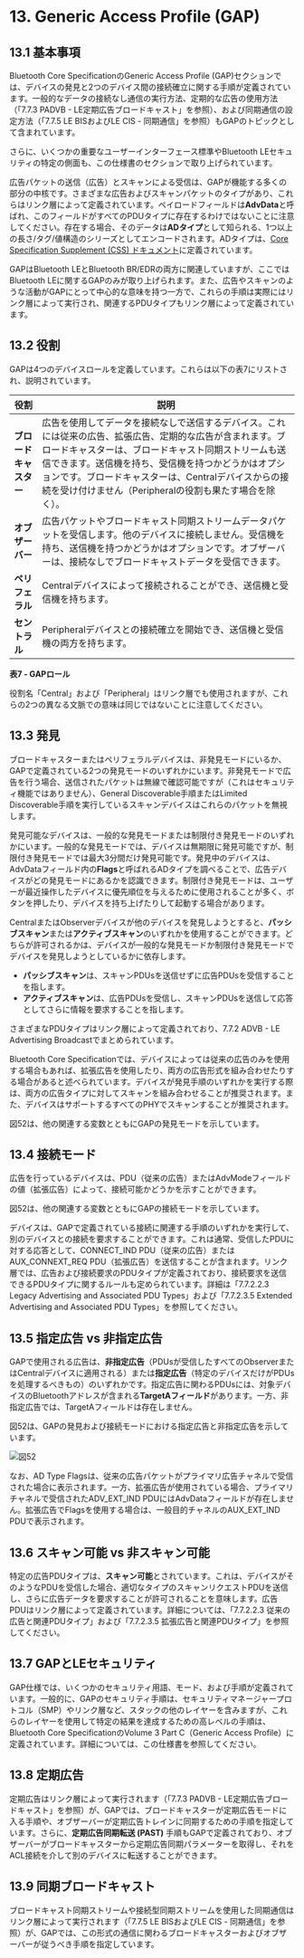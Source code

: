# 13. Generic Access Profile (GAP)

## 13.1 基本事項

Bluetooth Core SpecificationのGeneric Access Profile (GAP)セクションでは、デバイスの発見と2つのデバイス間の接続確立に関する手順が定義されています。一般的なデータの接続なし通信の実行方法、定期的な広告の使用方法（「7.7.3 PADVB - LE定期広告ブロードキャスト」を参照）、および同期通信の設定方法（「7.7.5 LE BISおよびLE CIS - 同期通信」を参照）もGAPのトピックとして含まれています。

さらに、いくつかの重要なユーザーインターフェース標準やBluetooth LEセキュリティの特定の側面も、この仕様書のセクションで取り上げられています。

広告パケットの送信（広告）とスキャンによる受信は、GAPが機能する多くの部分の中核です。さまざまな広告およびスキャンパケットのタイプがあり、これらはリンク層によって定義されています。ペイロードフィールドは**AdvData**と呼ばれ、このフィールドがすべてのPDUタイプに存在するわけではないことに注意してください。存在する場合、そのデータは**ADタイプ**として知られる、1つ以上の長さ/タグ/値構造のシリーズとしてエンコードされます。ADタイプは、[Core Specification Supplement (CSS) ドキュメント](https://www.bluetooth.com/specifications/assigned-numbers)に定義されています。

GAPはBluetooth LEとBluetooth BR/EDRの両方に関連していますが、ここではBluetooth LEに関するGAPのみが取り上げられます。また、広告やスキャンのような活動がGAPにとって中心的な意味を持つ一方で、これらの手順は実際にはリンク層によって実行され、関連するPDUタイプもリンク層によって定義されています。

## 13.2 役割

GAPは4つのデバイスロールを定義しています。これらは以下の表7にリストされ、説明されています。

| **役割**      | **説明**                                                                                                                                             |
|---------------|------------------------------------------------------------------------------------------------------------------------------------------------------|
| **ブロードキャスター** | 広告を使用してデータを接続なしで送信するデバイス。これには従来の広告、拡張広告、定期的な広告が含まれます。ブロードキャスターは、ブロードキャスト同期ストリームも送信できます。送信機を持ち、受信機を持つかどうかはオプションです。ブロードキャスターは、Centralデバイスからの接続を受け付けません（Peripheralの役割も果たす場合を除く）。 |
| **オブザーバー**    | 広告パケットやブロードキャスト同期ストリームデータパケットを受信します。他のデバイスに接続しません。受信機を持ち、送信機を持つかどうかはオプションです。オブザーバーは、接続なしでブロードキャストデータを受信できます。                                              |
| **ペリフェラル**    | Centralデバイスによって接続されることができ、送信機と受信機を持ちます。                                                                                                 |
| **セントラル**      | Peripheralデバイスとの接続確立を開始でき、送信機と受信機の両方を持ちます。                                                                                             |

**表7 - GAPロール**

役割名「Central」および「Peripheral」はリンク層でも使用されますが、これらの2つの異なる文脈での意味は同じではないことに注意してください。

## 13.3 発見

ブロードキャスターまたはペリフェラルデバイスは、非発見モードにいるか、GAPで定義されている2つの発見モードのいずれかにいます。非発見モードで広告を行う場合、送信されたパケットは無線で確認可能ですが（これはセキュリティ機能ではありません）、General Discoverable手順またはLimited Discoverable手順を実行しているスキャンデバイスはこれらのパケットを無視します。

発見可能なデバイスは、一般的な発見モードまたは制限付き発見モードのいずれかにいます。一般的な発見モードでは、デバイスは無期限に発見可能ですが、制限付き発見モードでは最大3分間だけ発見可能です。発見中のデバイスは、AdvDataフィールド内の**Flags**と呼ばれるADタイプを調べることで、広告デバイスがどの発見モードにあるかを認識できます。制限付き発見モードは、ユーザーが最近操作したデバイスに優先順位を与えるために使用されることが多く、ボタンを押したり、デバイスを持ち上げたりして起動する場合があります。

CentralまたはObserverデバイスが他のデバイスを発見しようとすると、**パッシブスキャン**または**アクティブスキャン**のいずれかを使用することができます。どちらが許可されるかは、デバイスが一般的な発見モードか制限付き発見モードでデバイスを発見しようとしているかに依存します。

- **パッシブスキャン**は、スキャンPDUsを送信せずに広告PDUsを受信することを指します。
- **アクティブスキャン**は、広告PDUsを受信し、スキャンPDUsを送信して応答としてさらに情報を要求することを指します。

さまざまなPDUタイプはリンク層によって定義されており、7.7.2 ADVB - LE Advertising Broadcastでまとめられています。

Bluetooth Core Specificationでは、デバイスによっては従来の広告のみを使用する場合もあれば、拡張広告を使用したり、両方の広告形式を組み合わせたりする場合があると述べられています。デバイスが発見手順のいずれかを実行する際は、両方の広告タイプに対してスキャンを組み合わせることが推奨されます。また、デバイスはサポートするすべてのPHYでスキャンすることが推奨されます。

図52は、他の関連する変数とともにGAPの発見モードを示しています。

## 13.4 接続モード

広告を行っているデバイスは、PDU（従来の広告）またはAdvModeフィールドの値（拡張広告）によって、接続可能かどうかを示すことができます。

図52は、他の関連する変数とともにGAPの接続モードを示しています。

デバイスは、GAPで定義されている接続に関連する手順のいずれかを実行して、別のデバイスとの接続を要求することができます。これは通常、受信したPDUに対する応答として、CONNECT_IND PDU（従来の広告）またはAUX_CONNEXT_REQ PDU（拡張広告）を送信することが含まれます。リンク層では、広告および接続要求のPDUタイプが定義されており、接続要求を送信できるPDUタイプに関するルールも定められています。詳細は「7.7.2.2.3 Legacy Advertising and Associated PDU Types」および「7.7.2.3.5 Extended Advertising and Associated PDU Types」を参照してください。

## 13.5 指定広告 vs 非指定広告

GAPで使用される広告は、**非指定広告**（PDUsが受信したすべてのObserverまたはCentralデバイスに適用される）または**指定広告**（特定のデバイスだけがPDUsを処理するべきもの）のいずれかです。指定広告に関わるPDUsには、対象デバイスのBluetoothアドレスが含まれる**TargetAフィールド**があります。一方、非指定広告では、TargetAフィールドは存在しません。

図52は、GAPの発見および接続モードにおける指定広告と非指定広告を示しています。

![図52](./images/図52.png)  

なお、AD Type Flagsは、従来の広告パケットがプライマリ広告チャネルで受信された場合に表示されます。一方、拡張広告が使用されている場合、プライマリチャネルで受信されたADV_EXT_IND PDUにはAdvDataフィールドが存在しません。拡張広告でFlagsを使用する場合は、一般目的チャネルのAUX_EXT_IND PDUで表示されます。

## 13.6 スキャン可能 vs 非スキャン可能

特定の広告PDUタイプは、**スキャン可能**とされています。これは、デバイスがそのようなPDUを受信した場合、適切なタイプのスキャンリクエストPDUを送信し、さらに広告データを要求することが許可されることを意味します。広告PDUはリンク層によって定義されています。詳細については、「7.7.2.2.3 従来の広告と関連PDUタイプ」および「7.7.2.3.5 拡張広告と関連PDUタイプ」を参照してください。

## 13.7 GAPとLEセキュリティ

GAP仕様では、いくつかのセキュリティ用語、モード、および手順が定義されています。一般的に、GAPのセキュリティ手順は、セキュリティマネージャープロトコル（SMP）やリンク層など、スタックの他のレイヤーを含みますが、これらのレイヤーを使用して特定の結果を達成するための高レベルの手順は、Bluetooth Core SpecificationのVolume 3 Part C（Generic Access Profile）に定義されています。詳細については、この仕様書を参照してください。

## 13.8 定期広告

定期広告はリンク層によって実行されます（「7.7.3 PADVB - LE定期広告ブロードキャスト」を参照）が、GAPでは、ブロードキャスターが定期広告モードに入る手順や、オブザーバーが定期広告トレインに同期するための手順を指定しています。さらに、**定期広告同期転送 (PAST)** 手順もGAPで定義されており、オブザーバーがブロードキャスターから定期広告同期パラメーターを取得し、それをACL接続を介して別のデバイスに転送することができます。

## 13.9 同期ブロードキャスト

ブロードキャスト同期ストリームや接続型同期ストリームを使用した同期通信はリンク層によって実行されます（「7.7.5 LE BISおよびLE CIS - 同期通信」を参照）が、GAPでは、この形式の通信に関わるブロードキャスターおよびオブザーバーが従うべき手順を指定しています。
